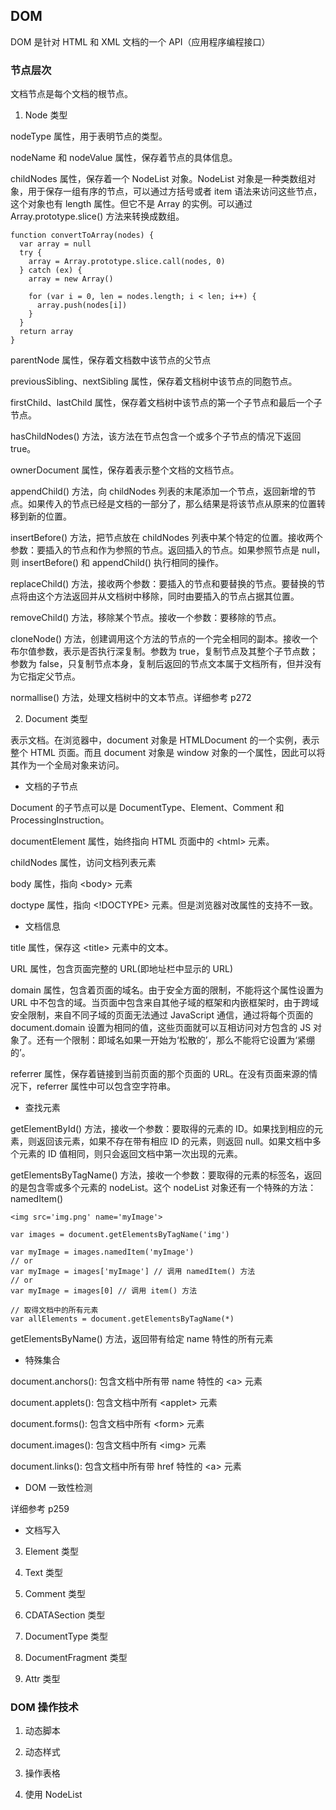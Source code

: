 ## DOM

DOM 是针对 HTML 和 XML 文档的一个 API（应用程序编程接口）

### 节点层次

文档节点是每个文档的根节点。

1. Node 类型

nodeType 属性，用于表明节点的类型。

nodeName 和 nodeValue 属性，保存着节点的具体信息。

childNodes 属性，保存着一个 NodeList 对象。NodeList 对象是一种类数组对象，用于保存一组有序的节点，可以通过方括号或者 item 语法来访问这些节点，这个对象也有 length 属性。但它不是 Array 的实例。可以通过 Array.prototype.slice() 方法来转换成数组。

```
function convertToArray(nodes) {
  var array = null
  try {
    array = Array.prototype.slice.call(nodes, 0)
  } catch (ex) {
    array = new Array()

    for (var i = 0, len = nodes.length; i < len; i++) {
      array.push(nodes[i])
    }
  }
  return array
}
```

parentNode 属性，保存着文档数中该节点的父节点

previousSibling、nextSibling 属性，保存着文档树中该节点的同胞节点。

firstChild、lastChild 属性，保存着文档树中该节点的第一个子节点和最后一个子节点。

hasChildNodes() 方法，该方法在节点包含一个或多个子节点的情况下返回 true。

ownerDocument 属性，保存着表示整个文档的文档节点。

appendChild() 方法，向 childNodes 列表的末尾添加一个节点，返回新增的节点。如果传入的节点已经是文档的一部分了，那么结果是将该节点从原来的位置转移到新的位置。

insertBefore() 方法，把节点放在 childNodes 列表中某个特定的位置。接收两个参数：要插入的节点和作为参照的节点。返回插入的节点。如果参照节点是 null，则 insertBefore() 和 appendChild() 执行相同的操作。

replaceChild() 方法，接收两个参数：要插入的节点和要替换的节点。要替换的节点将由这个方法返回并从文档树中移除，同时由要插入的节点占据其位置。

removeChild() 方法，移除某个节点。接收一个参数：要移除的节点。

cloneNode() 方法，创建调用这个方法的节点的一个完全相同的副本。接收一个布尔值参数，表示是否执行深复制。参数为 true，复制节点及其整个子节点数；参数为 false，只复制节点本身，复制后返回的节点文本属于文档所有，但并没有为它指定父节点。

normallise() 方法，处理文档树中的文本节点。详细参考 p272

2. Document 类型

表示文档。在浏览器中，document 对象是 HTMLDocument 的一个实例，表示整个 HTML 页面。而且 document 对象是 window 对象的一个属性，因此可以将其作为一个全局对象来访问。

+ 文档的子节点

Document 的子节点可以是 DocumentType、Element、Comment 和 ProcessingInstruction。

documentElement 属性，始终指向 HTML 页面中的 \<html> 元素。

childNodes 属性，访问文档列表元素

body 属性，指向 \<body> 元素

doctype 属性，指向 \<!DOCTYPE> 元素。但是浏览器对改属性的支持不一致。

+ 文档信息

title 属性，保存这 \<title> 元素中的文本。

URL 属性，包含页面完整的 URL(即地址栏中显示的 URL)

domain 属性，包含着页面的域名。由于安全方面的限制，不能将这个属性设置为 URL 中不包含的域。当页面中包含来自其他子域的框架和内嵌框架时，由于跨域安全限制，来自不同子域的页面无法通过 JavaScript 通信，通过将每个页面的 document.domain 设置为相同的值，这些页面就可以互相访问对方包含的 JS 对象了。还有一个限制：即域名如果一开始为‘松散的’，那么不能将它设置为‘紧绷的’。

referrer 属性，保存着链接到当前页面的那个页面的 URL。在没有页面来源的情况下，referrer 属性中可以包含空字符串。

+ 查找元素

getElementById() 方法，接收一个参数：要取得的元素的 ID。如果找到相应的元素，则返回该元素，如果不存在带有相应 ID 的元素，则返回 null。如果文档中多个元素的 ID 值相同，则只会返回文档中第一次出现的元素。

getElementsByTagName() 方法，接收一个参数：要取得的元素的标签名，返回的是包含零或多个元素的 nodeList。这个 nodeList 对象还有一个特殊的方法：namedItem()

```
<img src='img.png' name='myImage'>

var images = document.getElementsByTagName('img')

var myImage = images.namedItem('myImage')
// or
var myImage = images['myImage'] // 调用 namedItem() 方法
// or
var myImage = images[0] // 调用 item() 方法
```

```
// 取得文档中的所有元素
var allElements = document.getElementsByTagName(*)
```

getElementsByName() 方法，返回带有给定 name 特性的所有元素

+ 特殊集合

document.anchors(): 包含文档中所有带 name 特性的 \<a> 元素

document.applets(): 包含文档中所有 \<applet> 元素

document.forms(): 包含文档中所有 \<form> 元素

document.images(): 包含文档中所有 \<img> 元素

document.links(): 包含文档中所有带 href 特性的 \<a> 元素

+ DOM 一致性检测

详细参考 p259

+ 文档写入



3. Element 类型

4. Text 类型

5. Comment 类型

6. CDATASection 类型

7. DocumentType 类型

8. DocumentFragment 类型

9. Attr 类型

### DOM 操作技术

1. 动态脚本

2. 动态样式

3. 操作表格

4. 使用 NodeList